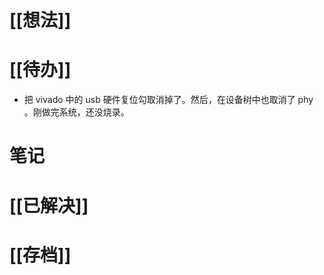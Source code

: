 # [[想法]]

# [[待办]]
- 把 vivado 中的 usb 硬件复位勾取消掉了。然后，在设备树中也取消了 phy 。刚做完系统，还没烧录。
# 笔记

# [[已解决]]

# [[存档]]